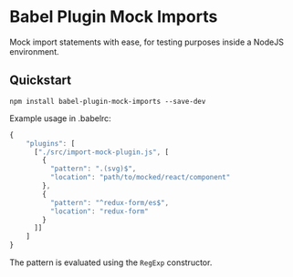 # Babel Plugin Mock Imports

Mock import statements with ease, for testing purposes inside a NodeJS environment.

## Quickstart

```
npm install babel-plugin-mock-imports --save-dev
```

Example usage in .babelrc:
```js
{
	"plugins": [
	  ["./src/import-mock-plugin.js", [
		{
		  "pattern": ".(svg)$",
		  "location": "path/to/mocked/react/component"
		},
		{
    	  "pattern": "^redux-form/es$",
	      "location": "redux-form"
		}
	  ]]
	]
}
```

The pattern is evaluated using the `RegExp` constructor.